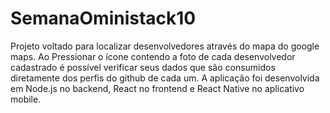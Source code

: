 # SemanaOministack10
Projeto voltado para localizar desenvolvedores através do mapa do google maps.
Ao Pressionar o ícone contendo a foto de cada desenvolvedor cadastrado é possível verificar seus dados que são consumidos diretamente dos perfis do  github de cada um.
A aplicação foi desenvolvida em Node.js no backend, React no frontend e React Native no aplicativo mobile.
